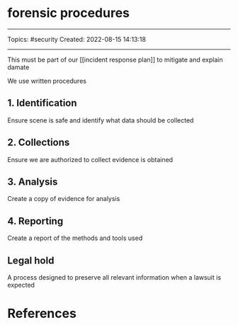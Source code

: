 # forensic procedures
---
Topics: #security
Created: 2022-08-15 14:13:18

---

This must be part of our [[incident response plan]] to mitigate and explain damate

We use written procedures

## 1. Identification

Ensure scene is safe and identify what data should be collected

## 2. Collections

Ensure we are authorized to collect evidence is obtained

## 3. Analysis

Create a copy of evidence for analysis

## 4. Reporting

Create a report of the methods and tools used

## Legal hold

A process designed to preserve all relevant information when a lawsuit is expected

# References
